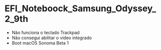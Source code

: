 # EFI_Noteboock_Samsung_Odyssey_2_9th
* Não funciona o teclado Trackpad
* Não consegui abilitar o vídeo integrado
* Boot macOS Sonoma Beta 1
